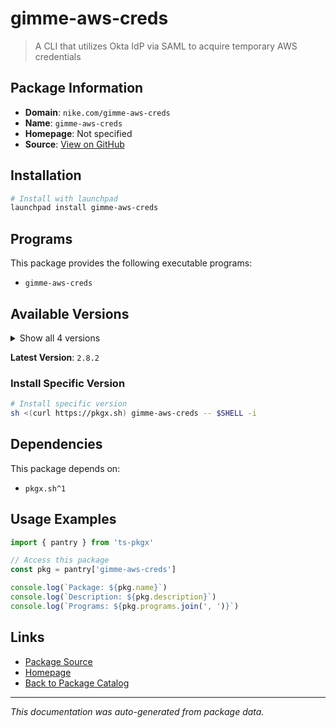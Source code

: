 # gimme-aws-creds

> A CLI that utilizes Okta IdP via SAML to acquire temporary AWS credentials

## Package Information

- **Domain**: `nike.com/gimme-aws-creds`
- **Name**: `gimme-aws-creds`
- **Homepage**: Not specified
- **Source**: [View on GitHub](https://github.com/pkgxdev/pantry/tree/main/projects/nike.com/gimme-aws-creds/package.yml)

## Installation

```bash
# Install with launchpad
launchpad install gimme-aws-creds
```

## Programs

This package provides the following executable programs:

- `gimme-aws-creds`

## Available Versions

<details>
<summary>Show all 4 versions</summary>

- `2.8.2`, `2.8.1.1`, `2.8.1`, `2.8.0`

</details>

**Latest Version**: `2.8.2`

### Install Specific Version

```bash
# Install specific version
sh <(curl https://pkgx.sh) gimme-aws-creds -- $SHELL -i
```

## Dependencies

This package depends on:

- `pkgx.sh^1`

## Usage Examples

```typescript
import { pantry } from 'ts-pkgx'

// Access this package
const pkg = pantry['gimme-aws-creds']

console.log(`Package: ${pkg.name}`)
console.log(`Description: ${pkg.description}`)
console.log(`Programs: ${pkg.programs.join(', ')}`)
```

## Links

- [Package Source](https://github.com/pkgxdev/pantry/tree/main/projects/nike.com/gimme-aws-creds/package.yml)
- [Homepage](#)
- [Back to Package Catalog](../../../package-catalog.md)

---

*This documentation was auto-generated from package data.*
